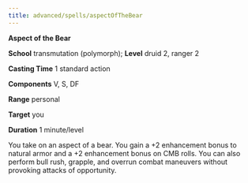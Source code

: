 ```yaml
---
title: advanced/spells/aspectOfTheBear
---
```

 **Aspect of the Bear**

**School** transmutation (polymorph); **Level** druid 2, ranger 2

**Casting Time** 1 standard action

**Components** V, S, DF

**Range** personal

**Target** you

**Duration** 1 minute/level

You take on an aspect of a bear. You gain a +2 enhancement bonus to natural armor and a +2 enhancement bonus on CMB rolls. You can also perform bull rush, grapple, and overrun combat maneuvers without provoking attacks of opportunity.

